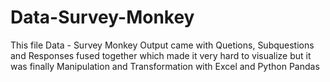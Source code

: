 # Data-Survey-Monkey
This file Data - Survey Monkey Output came with Quetions, Subquestions and Responses fused together which made it very hard to visualize but it was finally Manipulation and Transformation with Excel and Python Pandas




